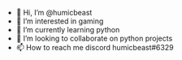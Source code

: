 - 👋 Hi, I’m @humicbeast
- 👀 I’m interested in gaming 
- 🌱 I’m currently learning python
- 💞️ I’m looking to collaborate on python projects
- 📫 How to reach me discord humicbeast#6329

